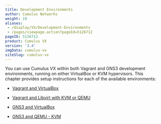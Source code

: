 ```yaml
---
title: Development Environments
author: Cumulus Networks
weight: 19
aliases:
 - /display/VX/Development-Environments
 - /pages/viewpage.action?pageId=5126712
pageID: 5126712
product: Cumulus VX
version: '3.4'
imgData: cumulus-vx
siteSlug: cumulus-vx
---
```

You can use Cumulus VX within both Vagrant and GNS3 development
environments, running on either VirtualBox or KVM hypervisors. This
chapter provides setup instructions for each of the available
environments:

  - [Vagrant and
    VirtualBox](/cumulus-vx/Development-Environments/Vagrant-and-VirtualBox)

  - [Vagrant and Libvirt with KVM or
    QEMU](/cumulus-vx/Development-Environments/Vagrant-and-Libvirt-with-KVM-or-QEMU)

  - [GNS3 and
    VirtualBox](/cumulus-vx/Development-Environments/GNS3-and-VirtualBox)

  - [GNS3 and QEMU -
    KVM](/cumulus-vx/Development-Environments/GNS3-and-QEMU---KVM)

<article id="html-search-results" class="ht-content" style="display: none;">

</article>

<footer id="ht-footer">

</footer>
